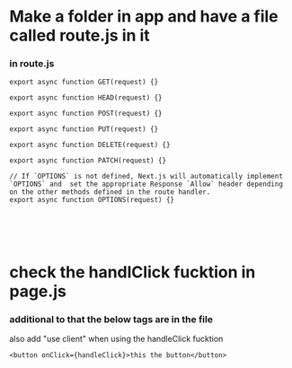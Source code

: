 # Make a folder in app and have a file called route.js in it

### in route.js

```
export async function GET(request) {}

export async function HEAD(request) {}

export async function POST(request) {}

export async function PUT(request) {}

export async function DELETE(request) {}

export async function PATCH(request) {}

// If `OPTIONS` is not defined, Next.js will automatically implement `OPTIONS` and  set the appropriate Response `Allow` header depending on the other methods defined in the route handler.
export async function OPTIONS(request) {}
```

<br>
<br>
<br>

# check the handlClick fucktion in page.js

### additional to that the below tags are in the file
also add "use client" when using the handleClick fucktion

```
<button onClick={handleClick}>this the button</button>
```
